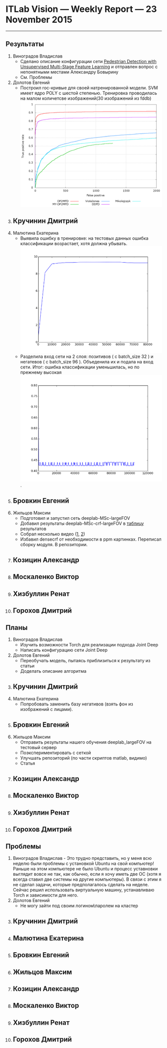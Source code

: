 # ITLab Vision — Weekly Report — 23 November 2015

----------------

## Результаты

  1. Виноградов Владислав
     - Сделано описание конфигурации сети [Pedestrian Detection with Unsupervised Multi-Stage Feature Learning](http://cs.nyu.edu/~sermanet/papers/sermanet-cvpr-13.pdf) и отправлен вопрос с непонятными местами Александру Бовырину
     - См. Проблемы
  1. Долотов Евгений
     - Построил roc-кривые для своей натренированной модели. SVM имеет ядро POLY с шестой степенью. Тренировка проводилась на малом количетсве изображений(30 изображений из fddb) ![roc](roc.png)
  1. Кручинин Дмитрий
     -
  1. Малютина Екатерина
     - Выявила ошибку в тренировке: на тестовых данных ошибка классификации возрастает, хотя должна убывать. ![test_loss](test_loss.png)
     - Разделила вход сети на 2 слоя: позитивов ( с batch_size 32 ) и негатевов ( c batch_size 96 ). Объеденила их и подала на вход сети. Итог: ошибка классификации уменьшилась, но по прежнему высокая ![test_loss_two_input](test_loss_input_two_layer.png).
  1. Бровкин Евгений
     -
  1. Жильцов Максим
     - Подготовил и запустил сеть deeplab-MSc-largeFOV
     - Добавил результаты deeplab-MSc-crf-largeFOV в [таблицу](deeplab_results.md) результатов
     - Собрал несколько видео ([1](https://drive.google.com/open?id=0B8UwROqDJCqfMUtrQ01TRHdXNGM), [2](https://drive.google.com/open?id=0B8UwROqDJCqfVy1TMmN5X1BEWnM))
     - Избавил densecrf от необходимости в ppm картинках. Переписал сборку модуля. В репозитории.
  1. Козицин Александр
     -
  1. Москаленко Виктор
     -
  1. Хизбуллин Ренат
     -
  1. Горохов Дмитрий
     -

## Планы

  1. Виноградов Владислав
     - Изучить возможности Torch для реализации подхода Joint Deep
     - Написать конфигурацию сети Joint Deep
  1. Долотов Евгений
     - Переобучать модель, пытаясь приблизиться к результату из статьи
     - Доделать описание алгоритма 
  1. Кручинин Дмитрий
     -
  1. Малютина Екатерина
     - Попробовать заменить базу негативов (взять фон из изображений с лицами).
  1. Бровкин Евгений
     -
  1. Жильцов Максим
     - Отправить результаты нашего обучения deeplab_largeFOV на тестовый сервер
     - Поэкспериментировать с сеткой
     - Улучшать репозиторий (по части скриптов matlab, видимо)
     - Статья
  1. Козицин Александр
     -
  1. Москаленко Виктор
     -
  1. Хизбуллин Ренат
     -
  1. Горохов Дмитрий
     -

## Проблемы
   1. Виноградов Владислав
     - Это трудно представить, но у меня всю неделю были проблемы с установкой Ubuntu на свой компьютер! Раньше на этом компьютере не было Ubuntu и процесс уставновки выглядит вовсе не так, как обычно, если я хочу иметь две ОС (хотя я всегда ставил две системы на другие компьютеры). В связи с этим я не сделал задачи, которые предполагалось сделать на неделе. Сейчас решил использовать виртуальную машину, устанавливаю Torch и зависимости для него.
  1. Долотов Евгений
     - Не могу зайти под своим логином\паролем на кластер
  1. Кручинин Дмитрий
     -
  1. Малютина Екатерина
     - 
  1. Бровкин Евгений
     -
  1. Жильцов Максим
     -
  1. Козицин Александр
     -
  1. Москаленко Виктор
     -
  1. Хизбуллин Ренат
     -
  1. Горохов Дмитрий
     -
